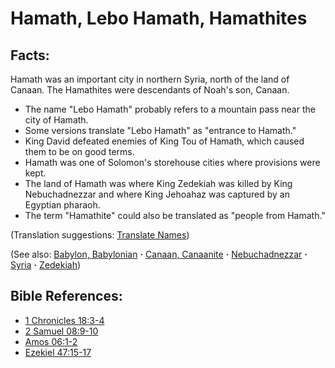 # Hamath, Lebo Hamath, Hamathites #

## Facts: ##

Hamath was an important city in northern Syria, north of the land of Canaan. The Hamathites were descendants of Noah's son, Canaan.

* The name "Lebo Hamath" probably refers to a mountain pass near the city of Hamath.
* Some versions translate "Lebo Hamath" as "entrance to Hamath."
* King David defeated enemies of King Tou of Hamath, which caused them to be on good terms.
* Hamath was one of Solomon's storehouse cities where provisions were kept.
* The land of Hamath was where King Zedekiah was killed by King Nebuchadnezzar and where King Jehoahaz was captured by an Egyptian pharaoh.
* The term "Hamathite" could also be translated as "people from Hamath."
 

(Translation suggestions: [Translate Names](https://git.door43.org/Door43/en-ta-translate-vol1/src/master/content/translate_names.md))

(See also: [Babylon, Babylonian](../other/babylon.md) **·** [Canaan, Canaanite](../other/canaan.md) **·** [Nebuchadnezzar](../other/nebuchadnezzar.md) **·** [Syria](../other/syria.md) **·** [Zedekiah](../other/zedekiah.md))

## Bible References: ##

* [1 Chronicles 18:3-4](https://door43.org/en/bible/notes/1ch/18/03)
* [2 Samuel 08:9-10](https://door43.org/en/bible/notes/2sa/08/09)
* [Amos 06:1-2](https://door43.org/en/bible/notes/amo/06/01)
* [Ezekiel 47:15-17](https://door43.org/en/bible/notes/ezk/47/15)

